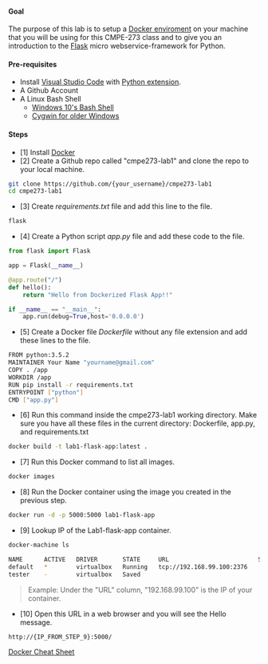 #### Goal

The purpose of this lab is to setup a [Docker enviroment](https://www.youtube.com/watch?v=pGYAg7TMmp0) on your machine that you will be using for this CMPE-273 class and to give you 
an introduction to the [Flask](http://flask.pocoo.org/) micro webservice-framework for Python.

#### Pre-requisites
* Install [Visual Studio Code](https://code.visualstudio.com/) with [Python extension](https://code.visualstudio.com/docs/languages/python).
* A Github Account
* A Linux Bash Shell
    * [Windows 10's Bash Shell](http://www.howtogeek.com/249966/how-to-install-and-use-the-linux-bash-shell-on-windows-10/)
    * [Cygwin for older Windows](http://horstmann.com/ccc/help/cygwin/install.html)
    
#### Steps

* [1] Install [Docker]
* [2] Create a Github repo called "cmpe273-lab1" and clone the repo to your local machine.

```sh
git clone https://github.com/{your_username}/cmpe273-lab1
cd cmpe273-lab1
```

* [3] Create *requirements.txt* file and add this line to the file.
```sh
flask
```

* [4] Create a Python script *app.py* file and add these code to the file.
```python
from flask import Flask

app = Flask(__name__)

@app.route("/")
def hello():
    return "Hello from Dockerized Flask App!!"

if __name__ == "__main__":
    app.run(debug=True,host='0.0.0.0')
```


* [5] Create a Docker file *Dockerfile* without any file extension and add these lines to the file.
```sh
FROM python:3.5.2
MAINTAINER Your Name "yourname@gmail.com"
COPY . /app
WORKDIR /app
RUN pip install -r requirements.txt
ENTRYPOINT ["python"]
CMD ["app.py"]
```

* [6] Run this command inside the cmpe273-lab1 working directory. Make sure you have all these files in the current directory: Dockerfile, app.py, and requirements.txt
```sh
docker build -t lab1-flask-app:latest .
```

* [7] Run this Docker command to list all images.
```sh
docker images
```

* [8] Run the Docker container using the image you created in the previous step.
```sh
docker run -d -p 5000:5000 lab1-flask-app
```

* [9] Lookup IP of the Lab1-flask-app container.
```sh
docker-machine ls
```
```sh
NAME      ACTIVE   DRIVER       STATE     URL                         SWARM   DOCKER    ERRORS
default   *        virtualbox   Running   tcp://192.168.99.100:2376           v1.11.1   
tester    -        virtualbox   Saved                                         Unknown   
```
> Example: Under the "URL" column, "192.168.99.100" is the IP of your container.

* [10] Open this URL in a web browser and you will see the Hello message. 

```sh
http://{IP_FROM_STEP_9}:5000/
```

[Docker Cheat Sheet](https://github.com/wsargent/docker-cheat-sheet)

[Docker]: https://docs.docker.com/engine/installation/#/on-osx-and-windows
